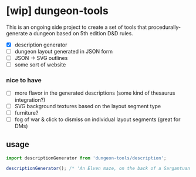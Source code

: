 # [wip] dungeon-tools

This is an ongoing side project to create a set of tools that procedurally-generate a dungeon based on 5th edition D&D rules.

- [x] description generator
- [ ] dungeon layout generated in JSON form
- [ ] JSON -> SVG outlines
- [ ] some sort of website

### nice to have

- [ ] more flavor in the generated descriptions (some kind of thesaurus integration?)
- [ ] SVG background textures based on the layout segment type
- [ ] furniture?
- [ ] fog of war & click to dismiss on individual layout segments (great for DMs)

## usage

```js
import descriptionGenerator from 'dungeon-tools/description';

descriptionGenerator(); /* 'An Elven maze, on the back of a Gargantuan living creature. Rumor has it that the original creator is still in control.' */
```
